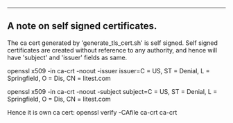 ------------------------------------------------
A note on self signed certificates. 
------------------------------------------------
The ca cert generated by 'generate_tls_cert.sh' is self signed. Self signed certificates are created without reference to any
authority, and hence will have 'subject' and 'issuer' fields as same.

openssl x509 -in ca-crt -noout -issuer
issuer=C = US, ST = Denial, L = Springfield, O = Dis, CN = litest.com

openssl x509 -in ca-crt -noout -subject
subject=C = US, ST = Denial, L = Springfield, O = Dis, CN = litest.com

Hence it is own ca cert: openssl verify -CAfile ca-crt ca-crt
